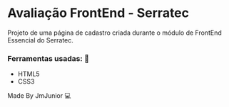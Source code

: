 # Avaliação FrontEnd - Serratec
Projeto de uma página de cadastro criada durante o módulo de FrontEnd Essencial do Serratec.

### Ferramentas usadas: :rocket:

- HTML5
- CSS3

Made By JmJunior :computer:
